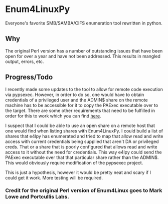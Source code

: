 # Enum4LinuxPy
Everyone's favorite SMB/SAMBA/CIFS enumeration tool rewritten in python.

## Why
The original Perl version has a number of outstanding issues that have been open for over a year and have not been addressed. This results in mangled output, errors, etc.

## Progress/Todo
I recently made some updates to the tool to allow for remote code execution via pypsexec. However, in order to do so, one would have to obtain credentials of a privileged user and the ADMIN$ share on the remote machine has to be accessible for it to copy the PAExec executable over to the target. There are some other requirements that need to be fulfilled in order for this to work which you can find [here](https://www.bloggingforlogging.com/2018/03/12/introducing-psexec-for-python/). 

I suspect that I could be able to use an open share on a remote host that one would find when listing shares with Enum4LinuxPy. I could build a list of shares that e4lpy has enumerated and tried to map that allow read and write access with current credentials being supplied that aren't DA or privileged creds. That or a share that is poorly configured that allows read and write access to it without the need for credentials. This way e4lpy could send the PAExec executable over that that particular share rather than the ADMIN$. This would obviously require modification of the pypsexec project.

This is just a hypothesis, however it would be pretty neat and scary if I could get it work. More testing will be required.

### **Credit for the original Perl version of Enum4Linux goes to Mark Lowe and Portcullis Labs.**
